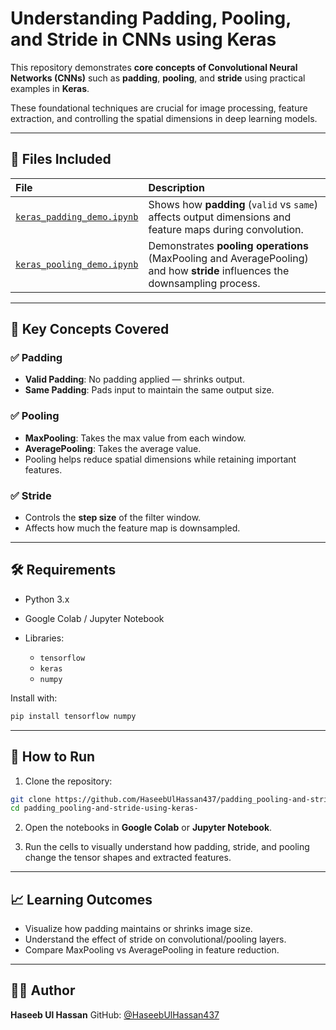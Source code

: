 # Understanding Padding, Pooling, and Stride in CNNs using Keras

This repository demonstrates **core concepts of Convolutional Neural Networks (CNNs)** such as **padding**, **pooling**, and **stride** using practical examples in **Keras**.

These foundational techniques are crucial for image processing, feature extraction, and controlling the spatial dimensions in deep learning models.

---

## 📁 Files Included

| File                                                                                                                                          | Description                                                                                                                 |
| :-------------------------------------------------------------------------------------------------------------------------------------------- | :-------------------------------------------------------------------------------------------------------------------------- |
| [`keras_padding_demo.ipynb`](https://github.com/HaseebUlHassan437/padding_pooling-and-stride-using-keras-/blob/main/keras_padding_demo.ipynb) | Shows how **padding** (`valid` vs `same`) affects output dimensions and feature maps during convolution.                    |
| [`keras_pooling_demo.ipynb`](https://github.com/HaseebUlHassan437/padding_pooling-and-stride-using-keras-/blob/main/keras_pooling_demo.ipynb) | Demonstrates **pooling operations** (MaxPooling and AveragePooling) and how **stride** influences the downsampling process. |

---

## 🧠 Key Concepts Covered

### ✅ Padding

* **Valid Padding**: No padding applied — shrinks output.
* **Same Padding**: Pads input to maintain the same output size.

### ✅ Pooling

* **MaxPooling**: Takes the max value from each window.
* **AveragePooling**: Takes the average value.
* Pooling helps reduce spatial dimensions while retaining important features.

### ✅ Stride

* Controls the **step size** of the filter window.
* Affects how much the feature map is downsampled.

---

## 🛠️ Requirements

* Python 3.x
* Google Colab / Jupyter Notebook
* Libraries:

  * `tensorflow`
  * `keras`
  * `numpy`

Install with:

```bash
pip install tensorflow numpy 
```

---

## 🚀 How to Run

1. Clone the repository:

```bash
git clone https://github.com/HaseebUlHassan437/padding_pooling-and-stride-using-keras-.git
cd padding_pooling-and-stride-using-keras-
```

2. Open the notebooks in **Google Colab** or **Jupyter Notebook**.

3. Run the cells to visually understand how padding, stride, and pooling change the tensor shapes and extracted features.

---

## 📈 Learning Outcomes

* Visualize how padding maintains or shrinks image size.
* Understand the effect of stride on convolutional/pooling layers.
* Compare MaxPooling vs AveragePooling in feature reduction.

---

## 👨‍💻 Author

**Haseeb Ul Hassan**
GitHub: [@HaseebUlHassan437](https://github.com/HaseebUlHassan437)


